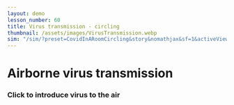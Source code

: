 ```yaml
---
layout: demo
lesson_number: 60
title: Virus transmission - circling
thumbnail: /assets/images/VirusTransmission.webp
sim: "/sim/?preset=CovidInARoomCircling&story&nomathjax&sf=1&activeViewInd=1&runningOnLoad=true&no_ui&colourbar=true"
---
```


<div>
    <h1>Airborne virus transmission</h1>
    <h3>Click to introduce virus to the air</h3>
    <p><vpde-reset iframe="sim"></vpde-reset></p>
</div>
<p style="text-align:center;margin-top:0;"><vpde-slider
    iframe="sim"
    name="V"
    label="Airflow"
    min="-40"
    max="40"
    value="40"
    step="1"
    min-label="Left"
    max-label="Right"
></vpde-slider></p>
